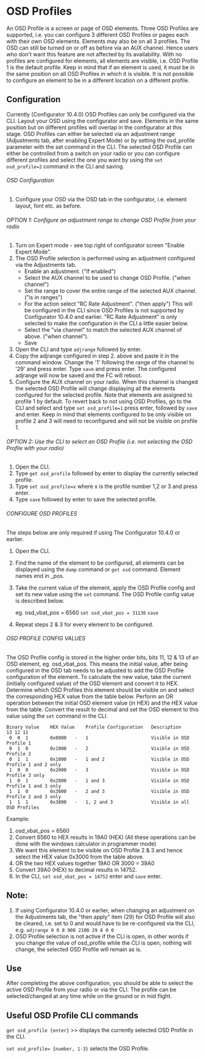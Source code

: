 # OSD Profiles

An OSD Profile is a screen or page of OSD elements.  Three OSD Profiles are supported, i.e. you can configure 3 different OSD Profiles or pages each with their own OSD elements.  Elements may also be on all 3 profiles.  The OSD can still be turned on or off as before via an AUX channel.  Hence users who don't want this feature are not affected by its availability.  With no profiles are configured for elements, all elements are visible, i.e. OSD Profile 1 is the default profile.  Keep in mind that if an element is used, it must be in the same position on all OSD Profiles in which it is visible.  It is not possible to configure an element to be in a different location on a different profile.


## Configuration

Currently (Configurator 10.4.0) OSD Profiles can only be configured via the CLI.  Layout your OSD using the configurator and save.  Elements in the same position but on different profiles will overlap in the configurator at this stage.  OSD Profiles can either be selected via an adjustment range (Adjustments tab, after enabling Expert Mode) or by setting the osd_profile parameter with the set command in the CLI.  The selected OSD Profile can either be controlled from a switch on your radio or you can configure different profiles and select the one you want by using the ```set osd_profile=2``` command in the CLI and saving.


###### OSD Configuration
1. Configure your OSD via the OSD tab in the configurator, i.e. element layout, font etc. as before.


###### OPTION 1: Configure an adjustment range to change OSD Profile from your radio
1. Turn on Expert mode - see top right of configurator screen "Enable Expert Mode".
2. The OSD Profile selection is performed using an adjustment configured via the Adjustments tab.
    - Enable an adjustment. ("If enabled")
    - Select the AUX channel to be used to change OSD Profile. ("when channel")
    - Set the range to cover the entire range of the selected AUX channel. ("is in ranges")
    - For the action select "RC Rate Adjustment". ("then apply")  This will be configured in the CLI since OSD Profiles is not supported by Configurator 10.4.0 and earlier. "RC Rate Adjustment" is only selected to make the configuration in the CLI a little easier below.
    - Select the "via channel" to match the selected AUX channel of above. ("when channel").
    - Save
3. Open the CLI and type ```adjrange``` followed by enter.
4. Copy the adjrange configured in step 2. above and paste it in the command window.  Change the '1' following the range of the channel to '29' and press enter.  Type ```save``` and press enter.  The configured adjrange will now be saved and the FC will reboot.
5. Configure the AUX channel on your radio.  When this channel is changed the selected OSD Profile will change displaying all the elements configured for the selected profile.  Note that elements are assigned to profile 1 by default.  To revert back to not using OSD Profiles, go to the CLI and select and type ```set osd_profile=1``` press enter, followed by ```save``` and enter.  Keep in mind that elements configured to be only visible on profile 2 and 3 will need to reconfigured and will not be visible on profile 1.


###### OPTION 2: Use the CLI to select an OSD Profile (i.e. not selecting the OSD Profile with your radio)
1. Open the CLI.
2. Type ```get osd_profile``` followed by enter to display the currently selected profile.
3. Type ```set osd_profile=x``` where x is the profile number 1,2 or 3 and press enter.
4. Type ```save``` followed by enter to save the selected profile.


###### CONFIGURE OSD PROFILES
The steps below are only required if using The Configurator 10.4.0 or earlier.
1. Open the CLI.
2. Find the name of the element to be configured, all elements can be displayed using the ```dump``` command or ```get osd``` command.  Element names end in _pos.
3. Take the current value of the element, apply the OSD Profile config and set its new value using the ```set``` command.  The OSD Profile config value is described below.

   eg. osd_vbat_pos = 6560
       ```set osd_vbat_pos = 31136```
       ```save```

4. Repeat steps 2 & 3 for every element to be configured.


###### OSD PROFILE CONFIG VALUES
The OSD Profile config is stored in the higher order bits, bits 11, 12 & 13 of an OSD element, eg. osd_vbat_pos.  This means the initial value, after being configured in the OSD tab needs to be adjusted to add the OSD Profile configuration of the element.  To calculate the new value, take the current (initially configured value) of the OSD element and convert it to HEX.  Determine which OSD Profiles this element should be visible on and select the corresponding HEX value from the table below.  Perform an OR operation between the initial OSD element value (in HEX) and the HEX value from the table.  Convert the result to decimal and set the OSD element to this value using the ```set``` command in the CLI.

    Binary Value    HEX Value    Profile Configuration   Description
    13 12 11
     0  0  1        0x0800   -   1                       Visible in OSD Profile 1
     0  1  0        0x1000   -   2                       Visible in OSD Profile 2
     0  1  1        0x1800   -   1 and 2                 Visible in OSD Profile 1 and 2 only
     1  0  0        0x2000   -   3                       Visible in OSD Profile 3 only
     1  0  1        0x2800   -   1 and 3                 Visible in OSD Profile 1 and 3 only
     1  1  0        0x3000   -   2 and 3                 Visible in OSD Profile 2 and 3 only
     1  1  1        0x3800   -   1, 2 and 3              Visible in all OSD Profiles

Example:
1. osd_vbat_pos = 6560
2. Convert 6560 to HEX results in 19A0 (HEX)  (All these operations can be done with the windows calculator in programmer mode)
3. We want this element to be visible on OSD Profile 2 & 3 and hence select the HEX value 0x3000 from the table above.
4. OR the two HEX values together  19A0 OR 3000 = 39A0
5. Convert 39A0 (HEX) to decimal results in 14752.
5. In the CLI, ```set osd_vbat_pos = 14752``` enter and ```save``` enter.


## Note:

1. If using Configurator 10.4.0 or earlier, when changing an adjustment on the Adjustments tab, the "then apply" item (29) for OSD Profile will also be cleared, i.e. set to 0 and would have to be re-configured via the CLI, e.g. ```adjrange 0 0 8 900 2100 29 8 0 0```
2. OSD Profile selection is not active if the CLI is open, in other words if you change the value of osd_profile while the CLI is open, nothing will change, the selected OSD Profile will remain as is.


## Use

After completing the above configuration, you should be able to select the active OSD Profile from your radio or via the CLI.  The profile can be selected/changed at any time while on the ground or in mid flight.


## Useful OSD Profile CLI commands

```get osd_profile {enter}``` >> displays the currently selected OSD Profile in the CLI.

```set osd_profile= {number, 1-3}``` selects the OSD Profile.
